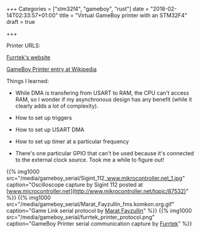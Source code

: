 +++
Categories = ["stm32f4", "gameboy", "rust"]
date = "2018-02-14T02:33:57+01:00"
title = "Virtual GameBoy printer with an STM32F4"
draft = true

+++

Printer URLS:

[Furrtek's website](http://furrtek.free.fr/?a=gbprinter&i=2)

[GameBoy Printer entry at Wikipedia](https://en.wikipedia.org/wiki/Game_Boy_Printer)


Things I learned: 

- While DMA is transfering from USART to RAM, the CPU can't access RAM, so I wonder if my asynchronous design has any benefit (while it clearly adds a lot of complexity).

- How to set up triggers

- How to set up USART DMA

- How to set up timer at a particular frequency

- There's one particular GPIO that can't be used because it's connected to the external clock source.  Took me a while to figure out!

{{% img1000 src="/media/gameboy_serial/Sigint_112_www.mikrocontroller.net_1.jpg" caption="Oscilloscope capture by Sigint 112 posted at [www.microcontroller.net](http://www.mikrocontroller.net/topic/87532)" %}}
{{% img1000 src="/media/gameboy_serial/Marat_Fayzullin_fms.komkon.org.gif" caption="Game Link serial protocol by [Marat Fayzullin](https://fms.komkon.org/GameBoy/Tech/Hardware.html)" %}}
{{% img1000 src="/media/gameboy_serial/furrtek_printer_protocol.png" caption="GameBoy Printer serial communication capture by [Furrtek](http://furrtek.free.fr/?a=gbprinter&i=2)" %}}
